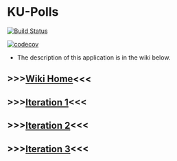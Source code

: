 # KU-Polls

[![Build Status](https://travis-ci.com/Raikirieiei/ku-polls.svg?branch=master)](https://travis-ci.com/Raikirieiei/ku-polls)

[![codecov](https://codecov.io/gh/Raikirieiei/ku-polls/branch/master/graph/badge.svg)](https://codecov.io/gh/Raikirieiei/ku-polls)

- The description of this application is in the wiki below.

## >>>[Wiki Home](../../wiki/home)<<<

## >>>[Iteration 1](../../wiki/Iteration-1-Plan)<<<

## >>>[Iteration 2](../../wiki/Iteration-2-Plan)<<<

## >>>[Iteration 3](../../wiki/Iteration-3-Plan)<<<
